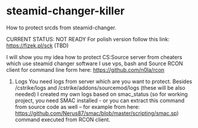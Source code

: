 # steamid-changer-killer
How to protect srcds from steamid-changer.

CURRENT STATUS: NOT READY
For polish version follow this link: https://fizek.pl/sck (TBD)


I will show you my idea how to protect CS:Source server from cheaters which use steamid changer software
I use vps, bash and Source RCON client for command line form here: https://github.com/n0la/rcon

1. Logs
You need logs from server which are you want to protect. Besides /cstrike/logs and /cstrike/addons/sourcemod/logs (these will be also needed) I created my own logs based on smac_status (so for working project, you need SMAC installed - or you can extract this command from source code as well – for example from here: https://github.com/Nerus87/smac/blob/master/scripting/smac.sp) command executed from RCON client.
